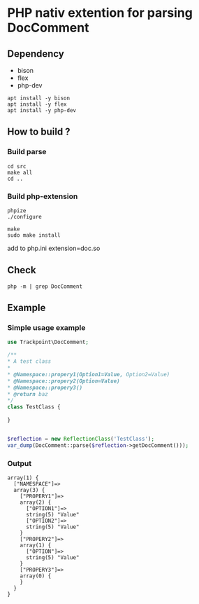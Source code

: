 # PHP nativ extention for parsing DocComment

## Dependency

- bison
- flex
- php-dev

```shell
apt install -y bison  
apt install -y flex  
apt install -y php-dev  
```
## How to build ?

### Build parse
```shell
cd src  
make all  
cd ..  
```
### Build php-extension

```shell
phpize  
./configure  

make  
sudo make install  
```
add to php.ini extension=doc.so  

## Check
```shell
php -m | grep DocComment  
```

## Example

### Simple usage example
```php
use Trackpoint\DocComment;

/** 
* A test class
*
* @Namespace::propery1(Option1=Value, Option2=Value)
* @Namespace::propery2(Option=Value)
* @Namespace::propery3()
* @return baz
*/
class TestClass { 
	
}


$reflection = new ReflectionClass('TestClass');
var_dump(DocComment::parse($reflection->getDocComment()));
```

### Output
```
array(1) {
  ["NAMESPACE"]=>
  array(3) {
    ["PROPERY1"]=>
    array(2) {
      ["OPTION1"]=>
      string(5) "Value"
      ["OPTION2"]=>
      string(5) "Value"
    }
    ["PROPERY2"]=>
    array(1) {
      ["OPTION"]=>
      string(5) "Value"
    }
    ["PROPERY3"]=>
    array(0) {
    }
  }
}
```
